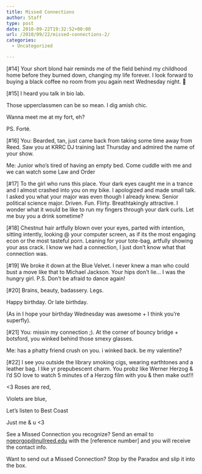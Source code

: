 ```yaml
---
title: Missed Connections
author: Staff
type: post
date: 2010-09-22T19:32:52+00:00
url: /2010/09/22/missed-connections-2/
categories:
  - Uncategorized

---
```

[#14] Your short blond hair reminds me of the field behind my childhood home before they burned down, changing my life forever. I look forward to buying a black coffee no room from you again next Wednesday night. 🙂

[#15] I heard you talk in bio lab.
  
Those upperclassmen can be so mean. I dig amish chic.
  
Wanna meet me at my fort, eh?
  
PS. Forté.

[#16] You: Bearded, tan, just came back from taking some time away from Reed. Saw you at KRRC DJ training last Thursday and admired the name of your show.
  
Me: Junior who’s tired of having an empty bed. Come cuddle with me and we can watch some Law and Order

[#17] To the girl who runs this place. Your dark eyes caught me in a trance and I almost crashed into you on my bike. I apologized and made small talk. I asked you what your major was even though I already knew. Senior political science major. Driven. Fun. Flirty. Breathtakingly attractive. I wonder what it would be like to run my fingers through your dark curls. Let me buy you a drink sometime?

[#18] Chestnut hair artfully blown over your eyes, parted with intention, sitting intently, looking @ your computer screen, as if its the most engaging econ or the most tasteful porn. Leaning for your tote-bag, artfully showing your ass crack. I know we had a connection, I just don’t know what that connection was.

[#19] We broke it down at the Blue Velvet. I never knew a man who could bust a move like that to Michael Jackson. Your hips don’t lie&#8230; I was the hungry girl. P.S. Don’t be afraid to dance again!

[#20] Brains, beauty, badassery. Legs.
  
Happy birthday. Or late birthday.
  
(As in I hope your birthday Wednesday was awesome + I think you’re superfly).

[#21] You: missin my connection ;). At the corner of bouncy bridge + botsford, you winked behind those smexy glasses.
  
Me: has a phatty friend crush on you. i winked back. be my valentine?

[#22] I see you outside the library smoking cigs, wearing earthtones and a leather bag. I like yr prepubescent charm. You probz like Werner Herzog & I’d SO love to watch 5 minutes of a Herzog film with you & then make out!!!

<3 Roses are red,
  
Violets are blue,
  
Let’s listen to Best Coast
  
Just me & u <3

See a Missed Connection you recognize? Send an email to [&#x6e;&#x67;&#x65;&#x6f;&#x72;&#x67;&#x6f;&#x70;&#x40;<span class="oe_displaynone">null</span>&#x72;&#x65;&#x65;&#x64;&#x2e;&#x65;&#x64;&#x75;][1] with the [reference number] and you will receive the contact info.

Want to send out a Missed Connection? Stop by the Paradox and slip it into the box.

 [1]: mailto:&#x6e;&#x67;&#x65;&#x6f;&#x72;&#x67;&#x6f;&#x70;&#x40;&#x72;&#x65;&#x65;&#x64;&#x2e;&#x65;&#x64;&#x75;